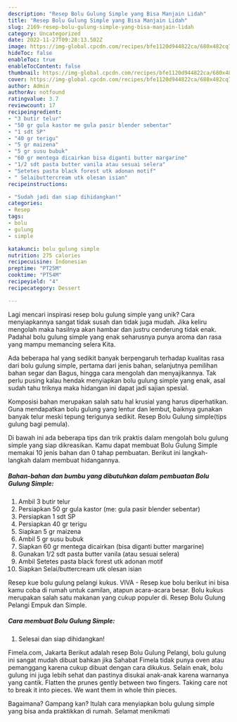 ```yaml
---
description: "Resep Bolu Gulung Simple yang Bisa Manjain Lidah"
title: "Resep Bolu Gulung Simple yang Bisa Manjain Lidah"
slug: 2169-resep-bolu-gulung-simple-yang-bisa-manjain-lidah
category: Uncategorized
date: 2022-11-27T09:28:13.502Z
image: https://img-global.cpcdn.com/recipes/bfe1120d944822ca/680x482cq70/bolu-gulung-simple-foto-resep-utama.jpg
hideToc: false
enableToc: true
enableTocContent: false
thumbnail: https://img-global.cpcdn.com/recipes/bfe1120d944822ca/680x482cq70/bolu-gulung-simple-foto-resep-utama.jpg
cover: https://img-global.cpcdn.com/recipes/bfe1120d944822ca/680x482cq70/bolu-gulung-simple-foto-resep-utama.jpg
author: Admin
authorAv: notfound
ratingvalue: 3.7
reviewcount: 17
recipeingredient:
- "3 butir telur"
- "50 gr gula kastor me gula pasir blender sebentar"
- "1 sdt SP"
- "40 gr terigu"
- "5 gr maizena"
- "5 gr susu bubuk"
- "60 gr mentega dicairkan bisa diganti butter margarine"
- "1/2 sdt pasta butter vanila atau sesuai selera"
- "Setetes pasta black forest utk adonan motif"
- " Selaibuttercream utk olesan isian"
recipeinstructions:

- "Sudah jadi dan siap dihidangkan!"
categories:
- Resep
tags:
- bolu
- gulung
- simple

katakunci: bolu gulung simple 
nutrition: 275 calories
recipecuisine: Indonesian
preptime: "PT25M"
cooktime: "PT54M"
recipeyield: "4"
recipecategory: Dessert

---
```





Lagi mencari inspirasi resep bolu gulung simple yang unik? Cara menyiapkannya sangat tidak susah dan tidak juga mudah. Jika keliru mengolah maka hasilnya akan hambar dan justru cenderung tidak enak. Padahal bolu gulung simple yang enak seharusnya punya aroma dan rasa yang mampu memancing selera Kita.





Ada beberapa hal yang sedikit banyak berpengaruh terhadap kualitas rasa dari bolu gulung simple, pertama dari jenis bahan, selanjutnya pemilihan bahan segar dan Bagus, hingga cara mengolah dan menyajikannya. Tak perlu pusing kalau hendak menyiapkan bolu gulung simple yang enak,      asal sudah tahu triknya maka hidangan ini dapat jadi sajian spesial.














Komposisi bahan merupakan salah satu hal krusial yang harus diperhatikan. Guna mendapatkan bolu gulung yang lentur dan lembut, baiknya gunakan banyak telur meski tepung terigunya sedikit. Resep Bolu Gulung simple(tips gulung bagi pemula).






Di bawah ini ada beberapa tips dan trik praktis dalam mengolah bolu gulung simple yang siap dikreasikan. Kamu dapat membuat Bolu Gulung Simple memakai 10 jenis bahan dan 0 tahap pembuatan. Berikut ini langkah-langkah dalam membuat hidangannya.

<!--inarticleads1-->

##### Bahan-bahan dan bumbu yang dibutuhkan dalam pembuatan Bolu Gulung Simple:

1. Ambil 3 butir telur
1. Persiapkan 50 gr gula kastor (me: gula pasir blender sebentar)
1. Persiapkan 1 sdt SP
1. Persiapkan 40 gr terigu
1. Siapkan 5 gr maizena
1. Ambil 5 gr susu bubuk
1. Siapkan 60 gr mentega dicairkan (bisa diganti butter margarine)
1. Gunakan 1/2 sdt pasta butter vanila (atau sesuai selera)
1. Ambil Setetes pasta black forest utk adonan motif
1. Siapkan  Selai/buttercream utk olesan isian


Resep kue bolu gulung pelangi kukus. VIVA - Resep kue bolu berikut ini bisa kamu coba di rumah untuk camilan, atapun acara-acara besar. Bolu kukus merupakan salah satu makanan yang cukup populer di. Resep Bolu Gulung Pelangi Empuk dan Simple. 

<!--inarticleads2-->

##### Cara membuat Bolu Gulung Simple:


1. Selesai dan siap dihidangkan!

Fimela.com, Jakarta Berikut adalah resep Bolu Gulung Pelangi, bolu gulung ini sangat mudah dibuat bahkan jika Sahabat Fimela tidak punya oven atau pemanggang karena cukup dibuat dengan cara dikukus. Selain enak, bolu gulung ini juga lebih sehat dan pastinya disukai anak-anak karena warnanya yang cantik. Flatten the prunes gently between two fingers. Taking care not to break it into pieces. We want them in whole thin pieces. 

Bagaimana? Gampang kan? Itulah cara menyiapkan bolu gulung simple yang bisa anda praktikkan di rumah. Selamat menikmati
